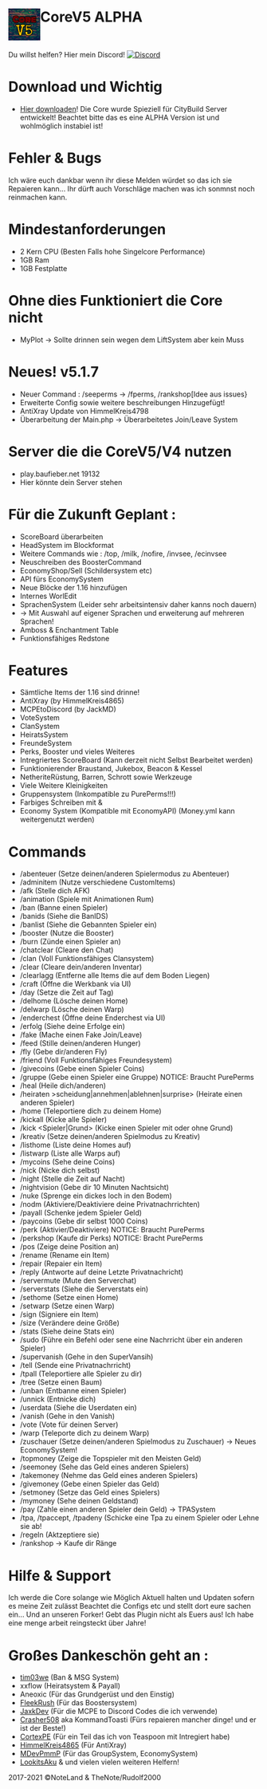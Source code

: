 <h1>CoreV5 ALPHA<img src="https://github.com/note3crafter/Core-V5/blob/main/resources/icon.png" height="64" width="64" align="left"></img></h1>
<br />

Du willst helfen? Hier mein Discord! [![Discord](https://img.shields.io/discord/427472879072968714.svg?style=flat-square&label=discord&colorB=7289da)](https://discord.gg/Pebq8Wu) <br>
# Download und Wichtig 

- [Hier downloaden](https://poggit.pmmp.io/ci/note3crafter/Core-V5/Core-V5)!
  Die Core wurde Spieziell für CityBuild Server entwickelt! Beachtet bitte das es eine ALPHA Version ist und wohlmöglich instabiel ist!

# Fehler & Bugs
Ich wäre euch dankbar wenn ihr diese Melden würdet so das ich sie Repaieren kann... Ihr dürft auch Vorschläge machen was ich sonmnst noch reinmachen kann.
# Mindestanforderungen 
- 2 Kern CPU (Besten Falls hohe Singelcore Performance)
- 1GB Ram 
- 1GB Festplatte

# Ohne dies Funktioniert die Core nicht 
- MyPlot -> Sollte drinnen sein wegen dem LiftSystem aber kein Muss

# Neues! v5.1.7
- Neuer Command : /seeperms -> /fperms, /rankshop[Idee aus issues}
- Erweiterte Config sowie weitere beschreibungen Hinzugefügt!
- AntiXray Update von HimmelKreis4798
- Überarbeitung der Main.php -> Überarbeitetes Join/Leave System
# Server die die CoreV5/V4 nutzen
- play.baufieber.net 19132
- Hier könnte dein Server stehen

# Für die Zukunft Geplant :
- ScoreBoard überarbeiten
- HeadSystem im Blockformat
- Weitere Commands wie : /top, /milk, /nofire, /invsee, /ecinvsee
- Neuschreiben des BoosterCommand
- EconomyShop/Sell (Schildersystem etc)
- API fürs EconomySystem
- Neue Blöcke der 1.16 hinzufügen
- Internes WorlEdit
- SprachenSystem (Leider sehr arbeitsintensiv daher kanns noch dauern) 
- -> Mit Auswahl auf eigener Sprachen und erweiterung auf mehreren Sprachen!
- Amboss & Enchantment Table  
- Funktionsfähiges Redstone

# Features
- Sämtliche Items der 1.16 sind drinne!
- AntiXray (by HimmelKreis4865)
- MCPEtoDiscord (by JackMD)
- VoteSystem   
- ClanSystem
- HeiratsSystem
- FreundeSystem
- Perks, Booster und vieles Weiteres
- Intregriertes ScoreBoard (Kann derzeit nicht Selbst Bearbeitet werden)  
- Funktionierender Braustand, Jukebox, Beacon & Kessel
- NetheriteRüstung, Barren, Schrott sowie Werkzeuge
- Viele Weitere Kleinigkeiten
- Gruppensystem (Inkompatible zu PurePerms!!!)
- Farbiges Schreiben mit &
- Economy System (Kompatible mit EconomyAPI) (Money.yml kann weitergenutzt werden)

# Commands
- /abenteuer (Setze deinen/anderen Spielermodus zu Abenteuer)
- /adminitem (Nutze verschiedene CustomItems)
- /afk (Stelle dich AFK)
- /animation (Spiele mit Animationen Rum)
- /ban <Spieler> <ID> (Banne einen Spieler)
- /banids (Siehe die BanIDS)
- /banlist (Siehe die Gebannten Spieler ein)
- /booster (Nutze die Booster)
- /burn (Zünde einen Spieler an)
- /chatclear (Cleare den Chat)
- /clan (Voll Funktionsfähiges Clansystem)
- /clear (Cleare dein/anderen Inventar)
- /clearlagg (Entferne alle Items die auf dem Boden Liegen)
- /craft (Öffne die Werkbank via UI)
- /day (Setze die Zeit auf Tag)
- /delhome <Homename> (Lösche deinen Home)
- /delwarp <Warpname> (Lösche deinen Warp)
- /enderchest (Öffne deine Enderchest via UI)
- /erfolg (Siehe deine Erfolge ein)
- /fake (Mache einen Fake Join/Leave)
- /feed (Stille deinen/anderen Hunger)
- /fly (Gebe dir/anderen Fly)
- /friend (Voll Funktionsfähiges Freundesystem)
- /givecoins <Menge>(Gebe einen Spieler Coins)
- /gruppe <Gruppenname> (Gebe einen Spieler eine Gruppe) NOTICE: Braucht PurePerms
- /heal (Heile dich/anderen)
- /heiraten >scheidung|annehmen|ablehnen|surprise> (Heirate einen anderen Spieler)
- /home <Homename> (Teleportiere dich zu deinem Home)
- /kickall (Kicke alle Spieler)
- /kick <Spieler|Grund> (Kicke einen Spieler mit oder ohne Grund)
- /kreativ (Setze deinen/anderen Spielmodus zu Kreativ)
- /listhome (Liste deine Homes auf)
- /listwarp (Liste alle Warps auf)
- /mycoins (Sehe deine Coins)
- /nick (Nicke dich selbst)
- /night (Stelle die Zeit auf Nacht)
- /nightvision (Gebe dir 10 Minuten Nachtsicht)
- /nuke (Sprenge ein dickes loch in den Bodem)
- /nodm (Aktiviere/Deaktiviere deine Privatnachrrichten)
- /payall (Schenke jedem Spieler Geld)
- /paycoins (Gebe dir selbst 1000 Coins)
- /perk (Aktivier/Deaktiviere) NOTICE: Braucht PurePerms
- /perkshop (Kaufe dir Perks) NOTICE: Bracht PurePerms
- /pos (Zeige deine Position an)
- /rename (Rename ein Item)
- /repair (Repaier ein Item)
- /reply (Antworte auf deine Letzte Privatnachricht)
- /servermute (Mute den Serverchat)
- /serverstats (Siehe die Serverstats ein)
- /sethome (Setze einen Home)
- /setwarp (Setze einen Warp)
- /sign (Signiere ein Item)
- /size (Verändere deine Größe)
- /stats (Siehe deine Stats ein)
- /sudo (Führe ein Befehl oder sene eine Nachrricht über ein anderen Spieler)
- /supervanish (Gehe in den SuperVansih)
- /tell (Sende eine Privatnachrricht)
- /tpall (Teleportiere alle Spieler zu dir)
- /tree (Setze einen Baum)
- /unban (Entbanne einen Spieler)
- /unnick (Entnicke dich)
- /userdata (Siehe die Userdaten ein)
- /vanish (Gehe in den Vanish)
- /vote (Vote für deinen Server)
- /warp (Teleporte dich zu deinem Warp)
- /zuschauer (Setze deinen/anderen Spielmodus zu Zuschauer)
-> Neues EconomySystem!
- /topmoney (Zeige die Topspieler mit den Meisten Geld)
- /seemoney (Sehe das Geld eines anderen Spielers)
- /takemoney (Nehme das Geld eines anderen Spielers)
- /givemoney (Gebe einen Spieler das Geld)
- /setmoney (Setze das Geld eines Spielers)
- /mymoney (Sehe deinen Geldstand)
- /pay (Zahle einen anderen Spieler dein Geld)
-> TPASystem
- /tpa, /tpaccept, /tpadeny (Schicke eine Tpa zu einem Spieler oder Lehne sie ab!
- /regeln (Aktzeptiere sie)
- /rankshop -> Kaufe dir Ränge

# Hilfe & Support
Ich werde die Core solange wie Möglich Aktuell halten und Updaten sofern es meine Zeit zulässt
Beachtet die Configs etc und stellt dort eure sachen ein... 
Und an unseren Forker! Gebt das Plugin nicht als Euers aus! Ich habe eine menge arbeit reingsteckt über Jahre!

# Großes Dankeschön geht an :

- [tim03we](https://github.com/tim03we) (Ban & MSG System)
- xxflow (Heiratsystem & Payall)
- Aneoxic (Für das Grundgerüst und den Einstig)
- [FleekRush](https://github.com/FleekRush) (Für das Boostersystem)
- [JaxkDev](https://github.com/JaxkDev) (Für die MCPE to Discord Codes die ich verwende)
- [Crasher508](https://github.com/Crasher508) aka KommandToasti (Fürs repaieren mancher dinge! und er ist der Beste!)
- [CortexPE](https://github.com/CortexPE) (Für ein Teil das ich von Teaspoon mit Intregiert habe) 
- [HimmelKreis4865](https://github.com/HimmelKreis4865) (Für AntiXray)
- [MDevPmmP](https://github.com/MarlonDevPMMP) (Für das GroupSystem, EconomySystem)
- [LookitsAku](https://github.com/Akuroma) & und vielen vielen weiteren Helfern!

2017-2021 ©NoteLand & TheNote/Rudolf2000 







